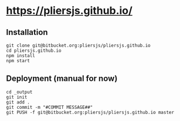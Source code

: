 # https://pliersjs.github.io/

## Installation

```
git clone git@bitbucket.org:pliersjs/pliersjs.github.io
cd pliersjs.github.io
npm install
npm start
```
## Deployment (manual for now)

```
cd _output
git init
git add .
git commit -m "#COMMIT MESSAGE##"
git PUSH -f git@bitbucket.org:pliersjs/pliersjs.github.io master
```
